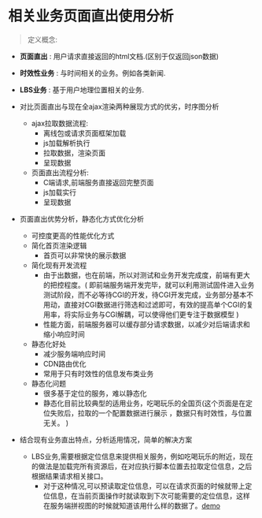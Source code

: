 相关业务页面直出使用分析
===

>定义概念:

- **页面直出** : 用户请求直接返回的html文档.(区别于仅返回json数据)
- **时效性业务** : 与时间相关的业务。例如各类新闻.
- **LBS业务** : 基于用户地理位置相关的业务.


- 对比页面直出与现在全ajax渲染两种展现方式的优劣，时序图分析
    + ajax拉取数据流程:
        * 离线包或请求页面框架加载
        * js加载解析执行
        * 拉取数据，渲染页面
        * 呈现数据
    + 页面直出流程分析:
        * C端请求,前端服务直接返回完整页面
        * js加载实行
        * 呈现数据
- 页面直出优势分析，静态化方式优化分析
    + 可控度更高的性能优化方式
    + 简化首页渲染逻辑
        * 首页可以非常快的展示数据
    + 简化现有开发流程
        * 由于出数据，也在前端，所以对测试和业务开发完成度，前端有更大的把控程度。( 即前端服务端开发完毕，就可以利用测试固件进入业务测试阶段，而不必等待CGI的开发，待CGI开发完成，业务部分基本不用动，直接对CGI数据进行筛选和过滤即可，有效的提高单个CGI的复用率，将实际业务与CGI解耦，可以使得他们更专注于数据模型 )
        * 性能方面，前端服务器可以缓存部分请求数据，以减少对后端请求和缩小响应时间
    + 静态化好处
        * 减少服务端响应时间
        * CDN路由优化
        * 常用于只有时效性的信息发布类业务
    + 静态化问题
        * 很多基于定位的服务，难以静态化
        * 静态化目前比较典型的适用业务，吃喝玩乐的全国页(这个页面是在定位失败后，拉取的一个配置数据进行展示 ，数据只有时效性，与位置无关。 )
- 结合现有业务直出特点，分析适用情况，简单的解决方案
    + LBS业务,需要根据定位信息来提供相关服务，例如吃喝玩乐的附近，现在的做法是加载完所有资源后，在对应执行脚本位置去拉取定位信息，之后根据结果请求相关接口。
        * 对于这种情况,可以预读取定位信息，可以在请求页面的时候就带上定位信息，在当前页面操作时就读取到下次可能需要的定位信息，这样在服务端拼视图的时候就知道该用什么样的数据了。[demo][0]



[0]:http://cakephp.org/ "CakePHP makes building web applications simpler, faster and require less code"


